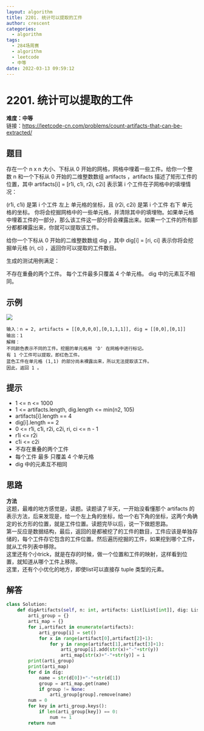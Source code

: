 ```yaml
---
layout: algorithm
title: 2201. 统计可以提取的工件
author: crescent
categories:
  - algorithm
tags:
  - 284场周赛
  - algorithm
  - leetcode
  - 中等
date: 2022-03-13 09:59:12
---
```

# 2201. 统计可以提取的工件
**难度：中等**  
链接：https://leetcode-cn.com/problems/count-artifacts-that-can-be-extracted/
## 题目
存在一个 n x n 大小、下标从 0 开始的网格，网格中埋着一些工件。给你一个整数 n 和一个下标从 0 开始的二维整数数组 artifacts ，artifacts 描述了矩形工件的位置，其中 artifacts[i] = [r1i, c1i, r2i, c2i] 表示第 i 个工件在子网格中的填埋情况：

(r1i, c1i) 是第 i 个工件 左上 单元格的坐标，且
(r2i, c2i) 是第 i 个工件 右下 单元格的坐标。
你将会挖掘网格中的一些单元格，并清除其中的填埋物。如果单元格中埋着工件的一部分，那么该工件这一部分将会裸露出来。如果一个工件的所有部分都都裸露出来，你就可以提取该工件。

给你一个下标从 0 开始的二维整数数组 dig ，其中 dig[i] = [ri, ci] 表示你将会挖掘单元格 (ri, ci) ，返回你可以提取的工件数目。

生成的测试用例满足：

不存在重叠的两个工件。
每个工件最多只覆盖 4 个单元格。
dig 中的元素互不相同。

## 示例
![](https://assets.leetcode.com/uploads/2019/09/16/untitled-diagram.jpg)
```
输入：n = 2, artifacts = [[0,0,0,0],[0,1,1,1]], dig = [[0,0],[0,1]]
输出：1
解释： 
不同颜色表示不同的工件。挖掘的单元格用 'D' 在网格中进行标记。
有 1 个工件可以提取，即红色工件。
蓝色工件在单元格 (1,1) 的部分尚未裸露出来，所以无法提取该工件。
因此，返回 1 。
```

## 提示
+ 1 <= n <= 1000
+ 1 <= artifacts.length, dig.length <= min(n2, 105)
+ artifacts[i].length == 4
+ dig[i].length == 2
+ 0 <= r1i, c1i, r2i, c2i, ri, ci <= n - 1
+ r1i <= r2i
+ c1i <= c2i
+ 不存在重叠的两个工件
+ 每个工件 最多 只覆盖 4 个单元格
+ dig 中的元素互不相同

## 思路
**方法**  
这题，最难的地方感觉是，读题。读题读了半天，一开始没看懂那个 artifacts 的表示方法，后来发现是，给一个左上角的坐标，给一个右下角的坐标，这两个角确定的长方形的位置，就是工件位置。读题完毕以后，说一下做题思路。  
第一反应是数据结构，最后，返回的是都被挖了的工件的数目，工件应该是单独存储的，每个工件存它包含的工件位置。然后遍历挖掘的工件，如果挖到哪个工件，就从工件列表中移除。  
这里还有个小trick，就是在存的时候，做一个位置和工件的映射，这样看到位置，就知道从哪个工件上移除。  
这里，还有个小优化的地方，即使list可以直接存 tuple 类型的元素。

## 解答
``` python
class Solution:
    def digArtifacts(self, n: int, artifacts: List[List[int]], dig: List[List[int]]) -> int:
        arti_group = {}
        arti_map = {}
        for i,artifact in enumerate(artifacts):
            arti_group[i] = set()
            for x in range(artifact[0],artifact[2]+1):
                for y in range(artifact[1],artifact[3]+1):
                    arti_group[i].add(str(x)+"-"+str(y))
                    arti_map[str(x)+"-"+str(y)] = i
        print(arti_group)
        print(arti_map)
        for d in dig:
            name = str(d[0])+"-"+str(d[1])
            group = arti_map.get(name)
            if group != None:
                arti_group[group].remove(name)
        num = 0
        for key in arti_group.keys():
            if len(arti_group[key]) == 0:
                num += 1
        return num
```